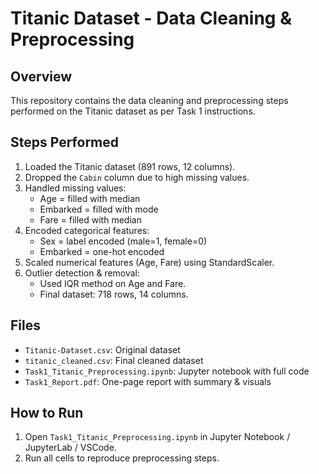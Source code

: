 # Titanic Dataset - Data Cleaning & Preprocessing

## Overview
This repository contains the data cleaning and preprocessing steps performed on the Titanic dataset as per Task 1 instructions.

## Steps Performed
1. Loaded the Titanic dataset (891 rows, 12 columns).
2. Dropped the `Cabin` column due to high missing values.
3. Handled missing values:
   - Age = filled with median
   - Embarked = filled with mode
   - Fare = filled with median
4. Encoded categorical features:
   - Sex = label encoded (male=1, female=0)
   - Embarked = one-hot encoded
5. Scaled numerical features (Age, Fare) using StandardScaler.
6. Outlier detection & removal:
   - Used IQR method on Age and Fare.
   - Final dataset: 718 rows, 14 columns.

## Files
- `Titanic-Dataset.csv`: Original dataset
- `titanic_cleaned.csv`: Final cleaned dataset
- `Task1_Titanic_Preprocessing.ipynb`: Jupyter notebook with full code
- `Task1_Report.pdf`: One-page report with summary & visuals

## How to Run
1. Open `Task1_Titanic_Preprocessing.ipynb` in Jupyter Notebook / JupyterLab / VSCode.
2. Run all cells to reproduce preprocessing steps.
